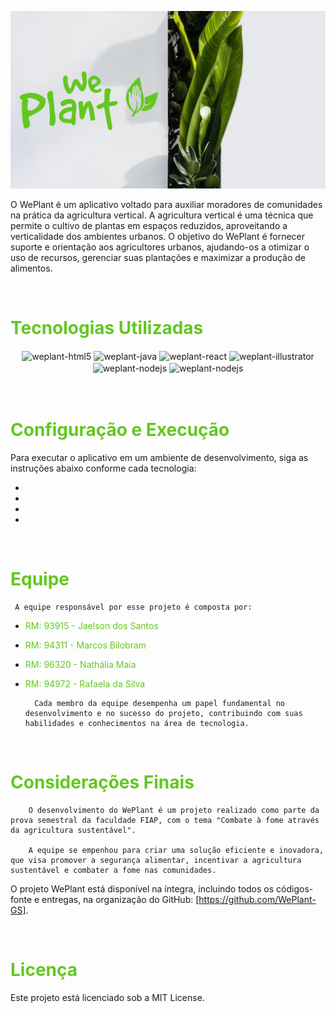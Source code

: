 ![Design do Aplicativo](WePlantCapa.png)

O WePlant é um aplicativo voltado para auxiliar moradores de comunidades na prática da agricultura vertical. A agricultura vertical é uma técnica que permite o cultivo de plantas em espaços reduzidos, aproveitando a verticalidade dos ambientes urbanos. O objetivo do WePlant é fornecer suporte e orientação aos agricultores urbanos, ajudando-os a otimizar o uso de recursos, gerenciar suas plantações e maximizar a produção de alimentos.

<br/>

# <span style="color: #63C71F;">Tecnologias Utilizadas</span>

          
<div align="center">
    <img align="center" alt="weplant-html5" height="40" width="12%" src="https://cdn.jsdelivr.net/gh/devicons/devicon/icons/postgresql/postgresql-original.svg" />
    <img align="center" alt="weplant-java" height="40" width="12%" src="https://cdn.jsdelivr.net/gh/devicons/devicon/icons/java/java-original-wordmark.svg" />
    <img align="center" alt="weplant-react" height="40" width="12%" src="https://cdn.jsdelivr.net/gh/devicons/devicon/icons/react/react-original-wordmark.svg" />
    <img align="center" alt="weplant-illustrator" height="40" width="12%" src="https://cdn.jsdelivr.net/gh/devicons/devicon/icons/spring/spring-original-wordmark.svg" />
    <img align="center" alt="weplant-nodejs" height="40" width="12%" src="https://cdn.jsdelivr.net/gh/devicons/devicon/icons/docker/docker-original-wordmark.svg" />
    <img align="center" alt="weplant-nodejs" height="40" width="12%" src="https://cdn.jsdelivr.net/gh/devicons/devicon/icons/python/python-original-wordmark.svg" />


</div>

<br/>

<br/>

# <span style="color: #63C71F;">Configuração e Execução </span>

Para executar o aplicativo em um ambiente de desenvolvimento, siga as instruções abaixo conforme cada tecnologia:

-
-
-
-

<br/>

# <span style="color: #63C71F;">Equipe</span>

     A equipe responsável por esse projeto é composta por:

- <span style="color: #63C71F;">RM: 93915 - Jaelson dos Santos </span> 
- <span style="color: #63C71F;">RM: 94311 - Marcos Bilobram </span> 
- <span style="color: #63C71F;">RM: 96320 - Nathália Maia </span> 
- <span style="color: #63C71F;">RM: 94972 - Rafaela da Silva </span> 

        Cada membro da equipe desempenha um papel fundamental no desenvolvimento e no sucesso do projeto, contribuindo com suas habilidades e conhecimentos na área de tecnologia.

<br/>

# <span style="color: #63C71F;">Considerações Finais</span>

        O desenvolvimento do WePlant é um projeto realizado como parte da prova semestral da faculdade FIAP, com o tema "Combate à fome através da agricultura sustentável".

        A equipe se empenhou para criar uma solução eficiente e inovadora, que visa promover a segurança alimentar, incentivar a agricultura sustentável e combater a fome nas comunidades.

O projeto WePlant está disponível na íntegra, incluindo todos os códigos-fonte e entregas, na organização do GitHub: 
[https://github.com/WePlant-GS].

<br/>

# <span style="color: #63C71F;">Licença</span>
Este projeto está licenciado sob a MIT License.
